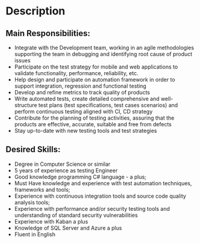 # Description

## Main Responsibilities:

- Integrate with the Development team, working in an agile methodologies supporting the team in
  debugging and identifying root cause of product issues
- Participate on the test strategy for mobile and web applications to validate functionality,
  performance, reliability, etc.
- Help design and participate on automation framework in order to support integration, regression
  and functional testing
- Develop and refine metrics to track quality of products
- Write automated tests, create detailed comprehensive and well-structure test plans (test
  specifications, test cases scenarios) and perform continuous testing aligned with CI, CD strategy
- Contribute for the planning of testing activities, assuring that the products are effective, accurate,
  suitable and free from defects
- Stay up-to-date with new testing tools and test strategies

## Desired Skills:

- Degree in Computer Science or similar
- 5 years of experience as testing Engineer
- Good knowledge programming C# language - a plus;
- Must Have knowledge and experience with test automation techniques, frameworks and tools;
- Experience with continuous integration tools and source code quality analysis tools;
- Experience with performance and/or security testing tools and understanding of standard
  security vulnerabilities
- Experience with Kaban a plus
- Knowledge of SQL Server and Azure a plus
- Fluent in English
